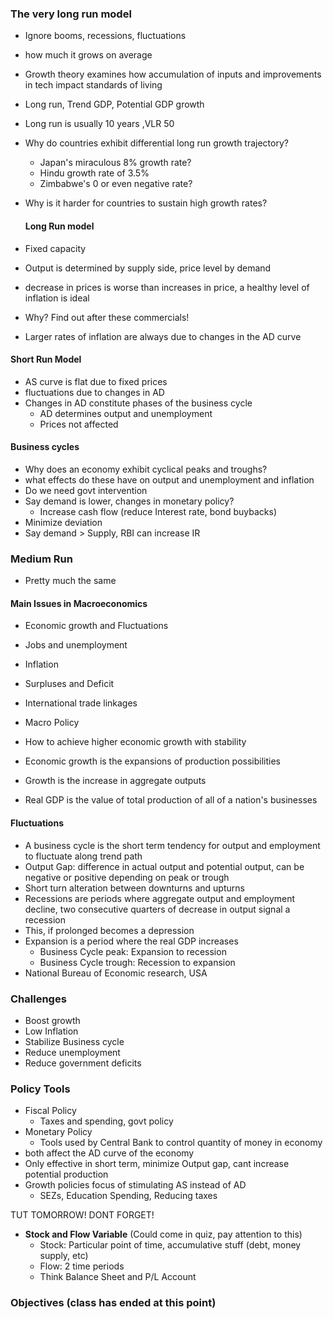 

### The very long run model
- Ignore booms, recessions, fluctuations
- how much it grows on average
- Growth theory examines how accumulation of inputs and improvements in tech impact standards of living
- Long run, Trend GDP, Potential GDP growth
- Long run is usually 10 years ,VLR 50
- Why do countries exhibit differential long run growth trajectory?
	- Japan's miraculous 8% growth rate?
	- Hindu growth rate of 3.5%
	- Zimbabwe's 0 or even negative rate?
- Why is it harder for countries to sustain high growth rates?

	#### Long Run model
- Fixed capacity
- Output is determined by supply side, price level by demand
- decrease in prices is worse than increases in price, a healthy level of inflation is ideal
- Why? Find out after these commercials!

- Larger rates of inflation are always due to changes in the AD curve

#### Short Run Model
- AS curve is flat due to fixed prices
- fluctuations due to changes in AD
- Changes in AD constitute phases of the business cycle
	- AD determines output and unemployment
	- Prices not affected

#### Business cycles
- Why does an economy exhibit cyclical peaks and troughs?
- what effects do these have on output and unemployment and inflation
- Do we need govt intervention
- Say demand is lower, changes in monetary policy?
	- Increase cash flow (reduce Interest rate, bond buybacks)
- Minimize deviation
- Say demand > Supply, RBI can increase IR

### Medium Run
- Pretty much the same

#### Main Issues in Macroeconomics
- Economic growth and Fluctuations
- Jobs and unemployment
- Inflation
- Surpluses and Deficit
- International trade linkages
- Macro Policy

- How to achieve higher economic growth with stability

- Economic growth is the expansions of production possibilities
- Growth is the increase in aggregate outputs
- Real GDP is the value of total production of all of a nation's businesses


#### Fluctuations
- A business cycle is the short term tendency for output and employment to fluctuate along trend path
- Output Gap: difference in actual output and potential output, can be negative or positive depending on peak or trough
- Short turn alteration  between downturns and upturns
- Recessions are periods where aggregate output and employment decline, two consecutive quarters of decrease in output signal a recession
- This, if prolonged becomes a depression
- Expansion is a period where the real GDP increases
	- Business Cycle peak: Expansion to recession
	- Business Cycle trough: Recession to expansion
- National Bureau of Economic research, USA



### Challenges
- Boost growth
- Low Inflation
- Stabilize Business cycle
- Reduce unemployment
- Reduce government deficits

### Policy Tools
- Fiscal Policy
	- Taxes and spending, govt policy
- Monetary Policy
	- Tools used by Central Bank to control quantity of money in economy
- both affect the AD curve of the economy
- Only effective in short term, minimize Output gap, cant increase potential production
- Growth policies focus of stimulating AS instead of AD
	- SEZs, Education Spending, Reducing taxes

TUT TOMORROW! DONT FORGET!

- **Stock and Flow Variable** (Could come in quiz, pay attention to this)
	- Stock: Particular point of time, accumulative stuff (debt, money supply, etc)
	- Flow: 2 time periods
	- Think Balance Sheet and P/L Account

### Objectives (class has ended at this point)

